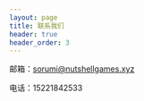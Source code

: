 ```yaml
---
layout: page
title: 联系我们
header: true
header_order: 3
---
```



邮箱：sorumi@nutshellgames.xyz

电话：15221842533